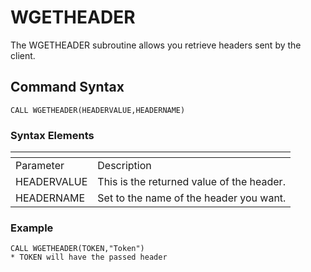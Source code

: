 # WGETHEADER  

<PageHeader />

The WGETHEADER subroutine allows you retrieve headers sent by the client.

## Command Syntax

```
CALL WGETHEADER(HEADERVALUE,HEADERNAME)
```

### Syntax Elements

| <!----> | <!----> |
| --- | --- |
| Parameter | Description |
| HEADERVALUE | This is the returned value of the header. |
| HEADERNAME | Set to the name of the header you want. |

### Example

```
CALL WGETHEADER(TOKEN,"Token")
* TOKEN will have the passed header
```

<PageFooter />
